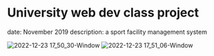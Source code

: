 # University web dev class project

date: November 2019
description: a sport facility management system

![2022-12-23 17_50_30-Window](https://user-images.githubusercontent.com/46753769/209372581-54472ccd-47e9-491d-bf69-0f5b52e93434.jpg)
![2022-12-23 17_51_06-Window](https://user-images.githubusercontent.com/46753769/209372587-07473733-beb8-4ddb-9bb1-2f44d2479889.jpg)
